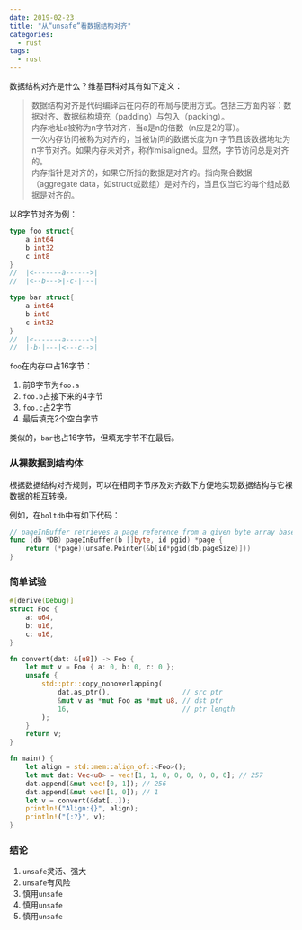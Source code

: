 ```yaml
---
date: 2019-02-23
title: "从“unsafe”看数据结构对齐"
categories:
  - rust
tags:
  - rust
---
```


数据结构对齐是什么？维基百科对其有如下定义：

> 数据结构对齐是代码编译后在内存的布局与使用方式。包括三方面内容：数据对齐、数据结构填充（padding）与包入（packing）。<br>
内存地址a被称为n字节对齐，当a是n的倍数（n应是2的幂）。<br>
一次内存访问被称为对齐的，当被访问的数据长度为n 字节且该数据地址为n字节对齐。如果内存未对齐，称作misaligned。显然，字节访问总是对齐的。<br>
内存指针是对齐的，如果它所指的数据是对齐的。指向聚合数据（aggregate data，如struct或数组）是对齐的，当且仅当它的每个组成数据是对齐的。<br>


<!--more-->
以8字节对齐为例：

```go
type foo struct{
	a int64
	b int32
	c int8
}
//  |<-------a------>|
//  |<--b--->|-c-|---|

type bar struct{
	a int64
	b int8
	c int32
}
//  |<-------a------>|
//  |-b-|---|<---c-->|
```
`foo`在内存中占16字节：

1. 前8字节为`foo.a`
2. `foo.b`占接下来的4字节
3. `foo.c`占2字节
4. 最后填充2个空白字节

类似的，`bar`也占16字节，但填充字节不在最后。

### 从裸数据到结构体

根据数据结构对齐规则，可以在相同字节序及对齐数下方便地实现数据结构与它裸数据的相互转换。

例如，在`boltdb`中有如下代码：
```go
// pageInBuffer retrieves a page reference from a given byte array based on the current page size.
func (db *DB) pageInBuffer(b []byte, id pgid) *page {
	return (*page)(unsafe.Pointer(&b[id*pgid(db.pageSize)]))
}
```

### 简单试验

```rust
#[derive(Debug)]
struct Foo {
    a: u64,
    b: u16,
    c: u16,
}

fn convert(dat: &[u8]) -> Foo {
    let mut v = Foo { a: 0, b: 0, c: 0 };
    unsafe {
        std::ptr::copy_nonoverlapping(
            dat.as_ptr(),                  // src ptr
            &mut v as *mut Foo as *mut u8, // dst ptr
            16,                            // ptr length
        );
    }
    return v;
}

fn main() {
    let align = std::mem::align_of::<Foo>();
    let mut dat: Vec<u8> = vec![1, 1, 0, 0, 0, 0, 0, 0]; // 257
    dat.append(&mut vec![0, 1]); // 256
    dat.append(&mut vec![1, 0]); // 1
    let v = convert(&dat[..]);
    println!("Align:{}", align);
    println!("{:?}", v);
}
```

### 结论

1. `unsafe`灵活、强大
2. `unsafe`有风险
3. 慎用`unsafe`
4. 慎用`unsafe`
5. 慎用`unsafe`







